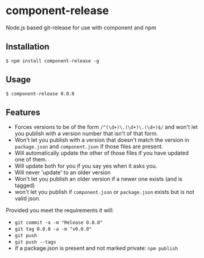 # component-release

  Node.js based git-release for use with component and npm

## Installation

    $ npm install component-release -g

## Usage

    $ component-release 0.0.0

## Features

  - Forces versions to be of the form `/^(\d+)\.(\d+)\.(\d+)$/` and won't let you publish with a version number that isn't of that form.
  - Won't let you publish with a version that doesn't match the version in `package.json` and `component.json` if those files are present.
  - Will automatically update the other of those files if you have updated one of them.
  - Will update both for you if you say yes when it asks you.
  - Will never 'update' to an older version
  - Won't let you publish an older version if a newer one exists (and is tagged)
  - won't let you publish if `component.json` or `package.json` exists but is not valid json.

  Provided you meet the requirements it will:

  - `git commit -a -m "Release 0.0.0"`
  - `git tag 0.0.0 -a -m "v0.0.0"`
  - `git push`
  - `git push --tags`
  - if a package.json is present and not marked private: `npm publish`